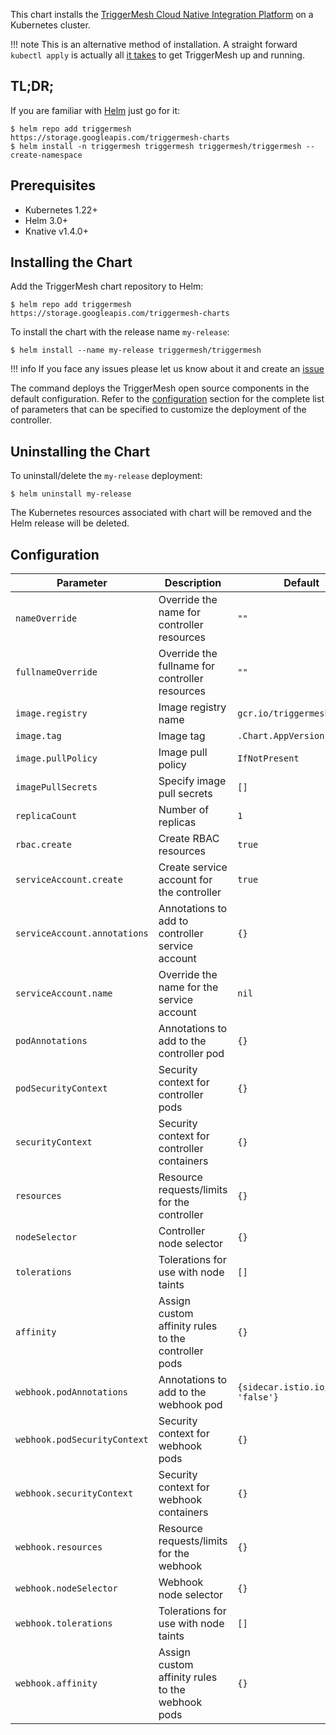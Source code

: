 This chart installs the [TriggerMesh Cloud Native Integration Platform](https://github.com/triggermesh/triggermesh) on a Kubernetes cluster.

!!! note
    This is an alternative method of installation. A straight forward `kubectl apply` is actually all [it takes](installation.md) to get TriggerMesh up and running.

## TL;DR;

If you are familiar with [Helm](https://helm.sh/) just go for it:

```console
$ helm repo add triggermesh https://storage.googleapis.com/triggermesh-charts
$ helm install -n triggermesh triggermesh triggermesh/triggermesh --create-namespace
```

## Prerequisites
  - Kubernetes 1.22+
  - Helm 3.0+
  - Knative v1.4.0+

## Installing the Chart

Add the TriggerMesh chart repository to Helm:

```console
$ helm repo add triggermesh https://storage.googleapis.com/triggermesh-charts
```

To install the chart with the release name `my-release`:

```console
$ helm install --name my-release triggermesh/triggermesh
```

!!! info
    If you face any issues please let us know about it and create an [issue](https://github.com/triggermesh/triggermesh/issues/new)

The command deploys the TriggerMesh open source components in the default configuration. Refer to the [configuration](#configuration) section for the complete list of parameters that can be specified to customize the deployment of the controller.

## Uninstalling the Chart

To uninstall/delete the `my-release` deployment:

```console
$ helm uninstall my-release
```

The Kubernetes resources associated with chart will be removed and the Helm release will be deleted.

## Configuration


|          Parameter           |                     Description                     |               Default                |
|------------------------------|-----------------------------------------------------|--------------------------------------|
| `nameOverride`               | Override the name for controller resources          | `""`                                 |
| `fullnameOverride`           | Override the fullname for controller resources      | `""`                                 |
| `image.registry`             | Image registry name                                 | `gcr.io/triggermesh`                 |
| `image.tag`                  | Image tag                                           | `.Chart.AppVersion`                  |
| `image.pullPolicy`           | Image pull policy                                   | `IfNotPresent`                       |
| `imagePullSecrets`           | Specify image pull secrets                          | `[]`                                 |
| `replicaCount`               | Number of replicas                                  | `1`                                  |
| `rbac.create`                | Create RBAC resources                               | `true`                               |
| `serviceAccount.create`      | Create service account for the controller           | `true`                               |
| `serviceAccount.annotations` | Annotations to add to controller service account    | `{}`                                 |
| `serviceAccount.name`        | Override the name for the service account           | `nil`                                |
| `podAnnotations`             | Annotations to add to the controller pod            | `{}`                                 |
| `podSecurityContext`         | Security context for controller pods                | `{}`                                 |
| `securityContext`            | Security context for controller containers          | `{}`                                 |
| `resources`                  | Resource requests/limits for the controller         | `{}`                                 |
| `nodeSelector`               | Controller node selector                            | `{}`                                 |
| `tolerations`                | Tolerations for use with node taints                | `[]`                                 |
| `affinity`                   | Assign custom affinity rules to the controller pods | `{}`                                 |
| `webhook.podAnnotations`     | Annotations to add to the webhook pod               | `{sidecar.istio.io/inject: 'false'}` |
| `webhook.podSecurityContext` | Security context for webhook pods                   | `{}`                                 |
| `webhook.securityContext`    | Security context for webhook containers             | `{}`                                 |
| `webhook.resources`          | Resource requests/limits for the webhook            | `{}`                                 |
| `webhook.nodeSelector`       | Webhook node selector                               | `{}`                                 |
| `webhook.tolerations`        | Tolerations for use with node taints                | `[]`                                 |
| `webhook.affinity`           | Assign custom affinity rules to the webhook pods    | `{}`                                 |
